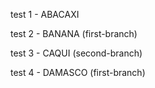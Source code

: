 test 1 - ABACAXI

test 2 - BANANA  (first-branch)

test 3 - CAQUI (second-branch)

test 4 - DAMASCO (first-branch)

